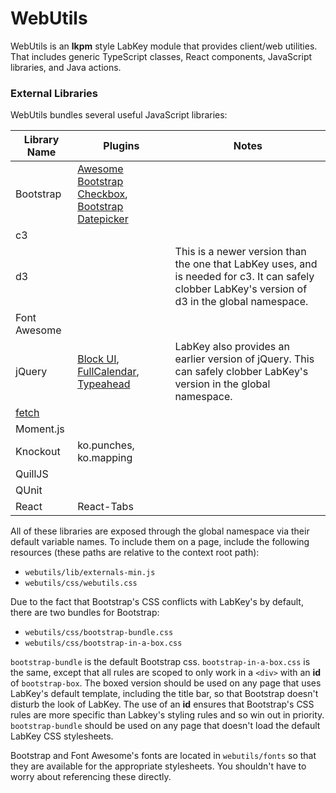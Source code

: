 # WebUtils
WebUtils is an **lkpm** style LabKey module that provides client/web utilities.  That includes generic TypeScript classes, React components, JavaScript libraries, and Java actions.

### External Libraries
WebUtils bundles several useful JavaScript libraries:

|Library Name |Plugins |Notes |
|-------------|--------|------|
|Bootstrap       |[Awesome Bootstrap Checkbox](https://github.com/flatlogic/awesome-bootstrap-checkbox), [Bootstrap Datepicker](https://github.com/Eonasdan/bootstrap-datetimepicker)||
|c3|||
|d3||This is a newer version than the one that LabKey uses, and is needed for c3.  It can safely clobber LabKey's version of d3 in the global namespace.|
|Font Awesome|||
|jQuery|[Block UI](http://malsup.com/jquery/block/), [FullCalendar](https://fullcalendar.io/), [Typeahead](https://twitter.github.io/typeahead.js/)|LabKey also provides an earlier version of jQuery.  This can safely clobber LabKey's version in the global namespace.|
|[fetch](https://github.com/github/fetch)|||
|Moment.js|||
|Knockout|ko.punches, ko.mapping||
|QuillJS|||
|QUnit|||
|React|React-Tabs||
    
All of these libraries are exposed through the global namespace via their default variable names.  To include them on a page, include the following resources (these paths are relative to the context root path):

* `webutils/lib/externals-min.js`
* `webutils/css/webutils.css`

Due to the fact that Bootstrap's CSS conflicts with LabKey's by default, there are two bundles for Bootstrap:

* `webutils/css/bootstrap-bundle.css`
* `webutils/css/bootstrap-in-a-box.css`

`bootstrap-bundle` is the default Bootstrap css.  `bootstrap-in-a-box.css` is the same, except that all rules are scoped to only work in a `<div>`  with an **id** of `bootstrap-box`.  The boxed version should be used on any page that uses LabKey's default template, including the title bar, so that Bootstrap doesn't disturb the look of LabKey.  The use of an **id** ensures that Bootstrap's CSS rules are more specific than Labkey's styling rules and so win out in priority.  `bootstrap-bundle` should be used on any page that doesn't load the default LabKey CSS stylesheets.

Bootstrap and Font Awesome's fonts are located in `webutils/fonts` so that they are available for the appropriate stylesheets.  You shouldn't have to worry about referencing these directly.